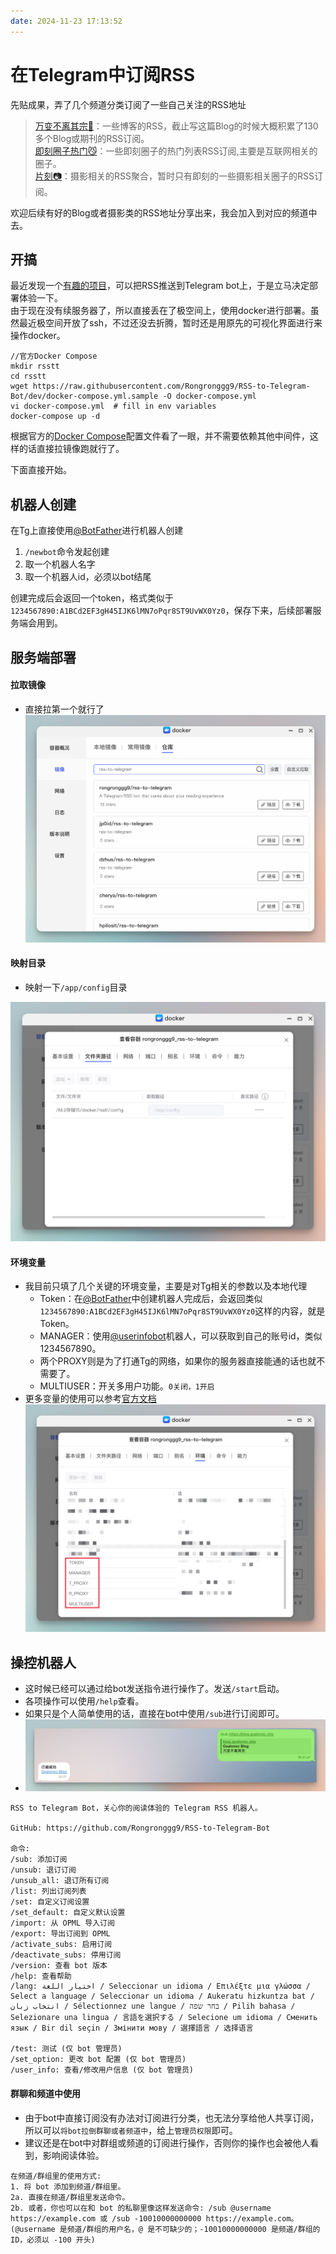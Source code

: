 ```yaml
---
date: 2024-11-23 17:13:52
---
```

# 在Telegram中订阅RSS

先贴成果，弄了几个频道分类订阅了一些自己关注的RSS地址 
>[万变不离其宗📰](https://t.me/blog_goalonez  )：一些博客的RSS，截止写这篇Blog的时候大概积累了130多个Blog或期刊的RSS订阅。  
>[即刻圈子热门😼](https://t.me/jike_goalonez  )：一些即刻圈子的热门列表RSS订阅,主要是互联网相关的圈子。  
>[片刻📷](https://t.me/photo_goalonez)：摄影相关的RSS聚合，暂时只有即刻的一些摄影相关圈子的RSS订阅。  

欢迎后续有好的Blog或者摄影类的RSS地址分享出来，我会加入到对应的频道中去。

## 开搞
最近发现一个[有趣的项目](https://github.com/Rongronggg9/RSS-to-Telegram-Bot)，可以把RSS推送到Telegram bot上，于是立马决定部署体验一下。  
由于现在没有续服务器了，所以直接丢在了极空间上，使用docker进行部署。虽然最近极空间开放了ssh，不过还没去折腾，暂时还是用原先的可视化界面进行来操作docker。

```shell
//官方Docker Compose
mkdir rsstt
cd rsstt
wget https://raw.githubusercontent.com/Rongronggg9/RSS-to-Telegram-Bot/dev/docker-compose.yml.sample -O docker-compose.yml
vi docker-compose.yml  # fill in env variables
docker-compose up -d
```

根据官方的[Docker Compose](https://raw.githubusercontent.com/Rongronggg9/RSS-to-Telegram-Bot/dev/docker-compose.yml.sample)配置文件看了一眼，并不需要依赖其他中间件，这样的话直接拉镜像跑就行了。

下面直接开始。
## 机器人创建
在Tg上直接使用[@BotFather](https://t.me/BotFather)进行机器人创建
1. `/newbot`命令发起创建
2. 取一个机器人名字
3. 取一个机器人id，必须以bot结尾

创建完成后会返回一个token，格式类似于`1234567890:A1BCd2EF3gH45IJK6lMN7oPqr8ST9UvWX0Yz0`，保存下来，后续部署服务端会用到。
## 服务端部署
#### 拉取镜像
- 直接拉第一个就行了
![](assets/在Telegram中订阅RSS-202411231806.png)
#### 映射目录
- 映射一下`/app/config`目录

![](assets/在Telegram中订阅RSS-202411231754.png)

#### 环境变量
- 我目前只填了几个关键的环境变量，主要是对Tg相关的参数以及本地代理
    - Token：在[@BotFather](https://t.me/BotFather)中创建机器人完成后，会返回类似`1234567890:A1BCd2EF3gH45IJK6lMN7oPqr8ST9UvWX0Yz0`这样的内容，就是Token。
    - MANAGER：使用[@userinfobot](https://t.me/userinfobot)机器人，可以获取到自己的账号id，类似1234567890。
    - 两个PROXY则是为了打通Tg的网络，如果你的服务器直接能通的话也就不需要了。
    - MULTIUSER：开关多用户功能。`0关闭，1开启`
- 更多变量的使用可以参考[官方文档](https://github.com/Rongronggg9/RSS-to-Telegram-Bot/blob/dev/docs/advanced-settings.md)
![](assets/在Telegram中订阅RSS-202411231756.png)

## 操控机器人
- 这时候已经可以通过给bot发送指令进行操作了。发送`/start`启动。
- 各项操作可以使用`/help`查看。
- 如果只是个人简单使用的话，直接在bot中使用`/sub`进行订阅即可。
- ![](assets/在Telegram中订阅RSS-202411231832.png)
```
RSS to Telegram Bot，关心你的阅读体验的 Telegram RSS 机器人。

GitHub: https://github.com/Rongronggg9/RSS-to-Telegram-Bot

命令:
/sub: 添加订阅
/unsub: 退订订阅
/unsub_all: 退订所有订阅
/list: 列出订阅列表
/set: 自定义订阅设置
/set_default: 自定义默认设置
/import: 从 OPML 导入订阅
/export: 导出订阅到 OPML
/activate_subs: 启用订阅
/deactivate_subs: 停用订阅
/version: 查看 bot 版本
/help: 查看帮助
/lang: اختيار اللغة / Seleccionar un idioma / Επιλέξτε μια γλώσσα / Select a language / Seleccionar un idioma / Aukeratu hizkuntza bat / انتخاب زبان / Sélectionnez une langue / בחר שפה / Pilih bahasa / Selezionare una lingua / 言語を選択する / Selecione um idioma / Сменить язык / Bir dil seçin / Змінити мову / 選擇語言 / 选择语言

/test: 测试 (仅 bot 管理员)
/set_option: 更改 bot 配置 (仅 bot 管理员)
/user_info: 查看/修改用户信息 (仅 bot 管理员)
```

#### 群聊和频道中使用
- 由于bot中直接订阅没有办法对订阅进行分类，也无法分享给他人共享订阅，所以可以`将bot拉倒群聊或者频道中`，给上`管理员权限`即可。
- 建议还是在bot中对群组或频道的订阅进行操作，否则你的操作也会被他人看到，影响阅读体验。
```
在频道/群组里的使用方式:
1. 将 bot 添加到频道/群组里。
2a. 直接在频道/群组里发送命令。
2b. 或者，你也可以在和 bot 的私聊里像这样发送命令: /sub @username https://example.com 或 /sub -10010000000000 https://example.com。
(@username 是频道/群组的用户名，@ 是不可缺少的；-10010000000000 是频道/群组的 ID，必须以 -100 开头)
```

<gitalk/>
